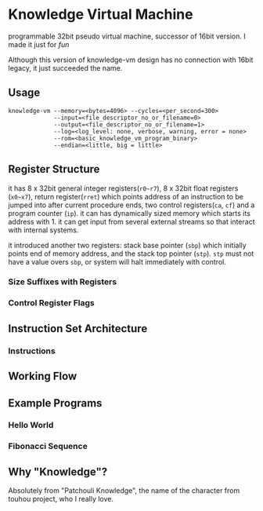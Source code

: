 # Knowledge Virtual Machine
programmable 32bit pseudo virtual machine, successor of 16bit version. I made it just for *fun*

Although this version of knowledge-vm design has no connection with 16bit legacy, it just succeeded the name.

## Usage

```
knowledge-vm --memory=<bytes=4096> --cycles=<per_second=300> 
             --input=<file_descriptor_no_or_filename=0>
             --output=<file_descriptor_no_or_filename=1>
             --log=<log_level: none, verbose, warning, error = none>
             --rom=<basic_knowledge_vm_program_binary>
             --endian=<little, big = little>
```


## Register Structure

it has 8 x 32bit general integer registers(`r0~r7`), 8 x 32bit float registers (`x0~x7`), return register(`rret`) which points address of an instruction to be jumped into after current procedure ends, two control registers(`ca`, `cf`) and a program counter (`ip`). it can has dynamically sized memory which starts its address with 1. it can get input from several external streams so that interact with internal systems.

it introduced another two registers: stack base pointer (`sbp`) which initially points end of memory address, and the stack top pointer (`stp`). `stp` must not have a value overs `sbp`, or system will halt immediately with control.

### Size Suffixes with Registers

### Control Register Flags

## Instruction Set Architecture

### Instructions

## Working Flow

## Example Programs

### Hello World

### Fibonacci Sequence

## Why "Knowledge"?

Absolutely from "Patchouli Knowledge", the name of the character from touhou project, who I really love.
